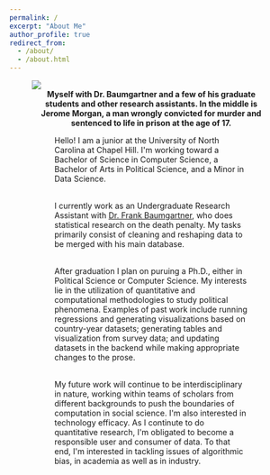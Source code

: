```yaml
---
permalink: /
excerpt: "About Me"
author_profile: true
redirect_from: 
  - /about/
  - /about.html
---
```


<figure>
  <img src = "/Users/wdtay/Documents/website/images/jerome_group_photo_2.jpg">
  <figcaption align = "center"><b>Myself with Dr. Baumgartner and a few of his graduate students and other research assistants.
  In the middle is Jerome Morgan, a man wrongly convicted for murder and sentenced to life in prison at the age of 17.</b> 
  </figcaption>
<figure>

Hello! I am a junior at the University of North Carolina at Chapel Hill. I'm working toward a Bachelor of Science in Computer Science, a Bachelor of Arts in Political Science, and a Minor in Data Science. <br> <br>

I currently work as an Undergraduate Research Assistant with [Dr. Frank Baumgartner](https://fbaum.unc.edu/), who does statistical research on the death penalty. My tasks primarily consist of cleaning and reshaping data to be merged with his main database. <br> <br>

After graduation I plan on puruing a Ph.D., either in Political Science or Computer Science. My interests lie in the utilization of quantitative and computational methodologies to study political phenomena. Examples of past work include running regressions and generating visualizations based on country-year datasets; generating tables and visualization from survey data; and updating datasets in the backend while making appropriate changes to the prose.<br> <br>

My future work will continue to be interdisciplinary in nature, working within teams of scholars from different backgrounds to push the boundaries of computation in social science. I'm also interested in technology efficacy. As I continute to do quantitative research, I'm obligated to become a responsible user and consumer of data. To that end, I'm interested in tackling issues of algorithmic bias, in academia as well as in industry.
